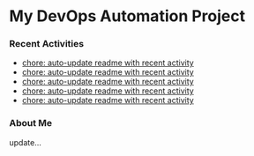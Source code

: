 # My DevOps Automation Project

### Recent Activities
<!-- activity:START -->
- [chore: auto-update readme with recent activity](https://github.com/kaigiii/mybowling-app/commit/1538c76cb42b29d65f3b067d4f92f815bfdb7011)
- [chore: auto-update readme with recent activity](https://github.com/kaigiii/mybowling-app/commit/aa783de3caf01654fc5276e0e249e44c4c7f5800)
- [chore: auto-update readme with recent activity](https://github.com/kaigiii/mybowling-app/commit/1913790a5db589712cd234e65040c1be62c81322)
- [chore: auto-update readme with recent activity](https://github.com/kaigiii/mybowling-app/commit/1ceafa26b8f26967e776561954510517f343e160)
- [chore: auto-update readme with recent activity](https://github.com/kaigiii/mybowling-app/commit/731194b01b0bf2035f480330f14931eb952af32c)
<!-- activity:END -->

### About Me
<!-- MYLINKS:START -->
<!-- MYLINKS:END -->

update...
